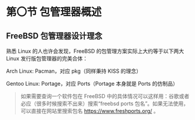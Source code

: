 # 第〇节 包管理器概述

## FreeBSD 包管理器设计理念

熟悉 Linux 的人也许会发现，FreeBSD 的包管理方案实际上大约等于以下两大 Linux 发行版包管理器的完美合体：

Arch Linux: Pacman，对应 pkg（同样秉持 KISS 的理念）

Gentoo Linux: Portage，对应 Ports（Portage 本身就是 Ports 的仿制品）

>如果需要查询一个软件包在 FreeBSD 中的具体情况可以这样用：谷歌或者必应（很多时候搜索不出来）搜索“freebsd  ports 包名”。如果无法使用，可以直接在网站里搜索包名 <https://www.freshports.org/> 。
